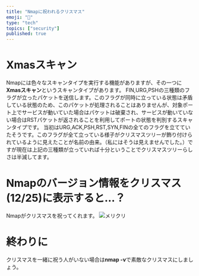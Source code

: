 ```yaml
---
title: "Nmapに祝われるクリスマス"
emoji: "📝"
type: "tech"
topics: ["security"]
published: true
---
```


# Xmasスキャン
Nmapには色々なスキャンタイプを実行する機能がありますが、その一つに**Xmasスキャン**というスキャンタイプがあります。
FIN,URG,PSHの三種類のフラグが立ったパケットを送信します。このフラグが同時に立っている状態は矛盾している状態のため、このパケットが処理されることはありませんが、対象ポート上でサービスが動いていた場合はパケットは破棄され、サービスが動いていない場合はRSTパケットが返されることを利用してポートの状態を判別するスキャンタイプです。
当初はURG,ACK,PSH,RST,SYN,FINの全てのフラグを立てていたそうです。このフラグが全て立っている様子がクリスマスツリーが飾り付けられているように見えたことが名前の由来。（私にはそうは見えませんでした。）ですが現在は上記の三種類が立っていれば十分ということでクリスマスツリーらしさは半減してます。

# Nmapのバージョン情報をクリスマス(12/25)に表示すると…？
Nmapがクリスマスを祝ってくれます。
![メリクリ](https://github.com/riko-teki/pictures/blob/main/Screenshot_2021-12-25_12_21_58.png?raw=true)

# 終わりに
クリスマスを一緒に祝う人がいない場合は**nmap -v**で素敵なクリスマスにしましょう。